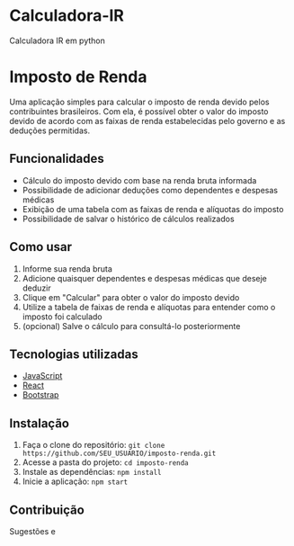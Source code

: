 # Calculadora-IR
Calculadora IR em python
# Imposto de Renda

Uma aplicação simples para calcular o imposto de renda devido pelos contribuintes brasileiros. Com ela, é possível obter o valor do imposto devido de acordo com as faixas de renda estabelecidas pelo governo e as deduções permitidas.

## Funcionalidades
- Cálculo do imposto devido com base na renda bruta informada
- Possibilidade de adicionar deduções como dependentes e despesas médicas
- Exibição de uma tabela com as faixas de renda e alíquotas do imposto
- Possibilidade de salvar o histórico de cálculos realizados

## Como usar
1. Informe sua renda bruta
2. Adicione quaisquer dependentes e despesas médicas que deseje deduzir
3. Clique em "Calcular" para obter o valor do imposto devido
4. Utilize a tabela de faixas de renda e alíquotas para entender como o imposto foi calculado
5. (opcional) Salve o cálculo para consultá-lo posteriormente

## Tecnologias utilizadas
- [JavaScript](https://www.javascript.com/)
- [React](https://reactjs.org/)
- [Bootstrap](https://getbootstrap.com/)

## Instalação
1. Faça o clone do repositório: `git clone https://github.com/SEU_USUARIO/imposto-renda.git`
2. Acesse a pasta do projeto: `cd imposto-renda`
3. Instale as dependências: `npm install`
4. Inicie a aplicação: `npm start`

## Contribuição
Sugestões e 
